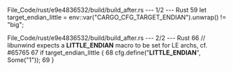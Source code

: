File_Code/rust/e9e4836532/build/build_after.rs --- 1/2 --- Rust
                                                                                                                                                            59         let target_endian_little = env::var("CARGO_CFG_TARGET_ENDIAN").unwrap() != "big";

File_Code/rust/e9e4836532/build/build_after.rs --- 2/2 --- Rust
                                                                                                                                                            66         // libunwind expects a __LITTLE_ENDIAN__ macro to be set for LE archs, cf. #65765
                                                                                                                                                            67         if target_endian_little {
                                                                                                                                                            68             cfg.define("__LITTLE_ENDIAN__", Some("1"));
                                                                                                                                                            69         }

